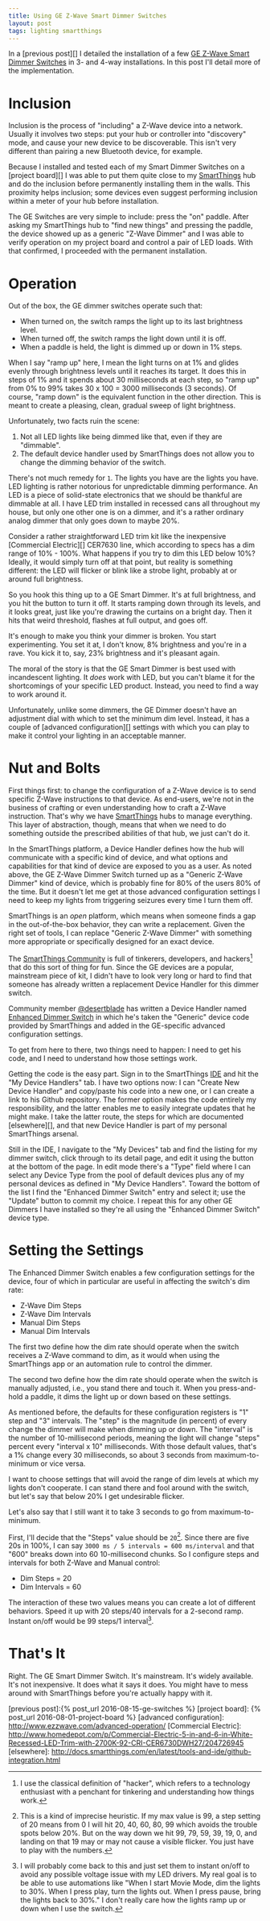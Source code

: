 ```yaml
---
title: Using GE Z-Wave Smart Dimmer Switches
layout: post
tags: lighting smartthings
---
```


In a [previous post][] I detailed the installation of a few [GE Z-Wave Smart Dimmer Switches](http://amzn.to/2aVk9nE) in 3- and 4-way installations. In this post I'll detail more of the implementation.

# Inclusion

Inclusion is the process of "including" a Z-Wave device into a network. Usually it involves two steps: put your hub or controller into "discovery" mode, and cause your new device to be discoverable. This isn't very different than pairing a new Bluetooth device, for example.

Because I installed and tested each of my Smart Dimmer Switches on a [project board][] I was able to put them quite close to my [SmartThings](/the_tools/smartthings) hub and do the inclusion before permanently installing them in the walls. This proximity helps inclusion; some devices even suggest performing inclusion within a meter of your hub before installation.

The GE Switches are very simple to include: press the "on" paddle. After asking my SmartThings hub to "find new things" and pressing the paddle, the device showed up as a generic "Z-Wave Dimmer" and I was able to verify operation on my project board and control a pair of LED loads. With that confirmed, I proceeded with the permanent installation.

# Operation

Out of the box, the GE dimmer switches operate such that:

* When turned on, the switch ramps the light up to its last brightness level.
* When turned off, the switch ramps the light down until it is off.
* When a paddle is held, the light is dimmed up or down in 1% steps.

When I say "ramp up" here, I mean the light turns on at 1% and glides evenly through brightness levels until it reaches its target. It does this in steps of 1% and it spends about 30 milliseconds at each step, so "ramp up" from 0% to 99% takes 30 x 100 = 3000 milliseconds (3 seconds). Of course, "ramp down" is the equivalent function in the other direction. This is meant to create a pleasing, clean, gradual sweep of light brightness.

Unfortunately, two facts ruin the scene:

1. Not all LED lights like being dimmed like that, even if they are "dimmable".
2. The default device handler used by SmartThings does not allow you to change the dimming behavior of the switch.

There's not much remedy for `1`. The lights you have are the lights you have. LED lighting is rather notorious for unpredictable dimming performance. An LED is a piece of solid-state electronics that we should be thankful are dimmable at all.  I have LED trim installed in recessed cans all throughout my house, but only one other one is on a dimmer, and it's a rather ordinary analog dimmer that only goes down to maybe 20%.

Consider a rather straightforward LED trim kit like the inexpensive [Commercial Electric][] CER7630 line, which according to specs has a dim range of 10% - 100%. What happens if you try to dim this LED below 10%? Ideally, it would simply turn off at that point, but reality is something different: the LED will flicker or blink like a strobe light, probably at or around full brightness.

So you hook this thing up to a GE Smart Dimmer. It's at full brightness, and you hit the button to turn it off. It starts ramping down through its levels, and it looks great, just like you're drawing the curtains on a bright day. Then it hits that weird threshold, flashes at full output, and goes off.

It's enough to make you think your dimmer is broken. You start experimenting. You set it at, I don't know, 8% brightness and you're in a rave. You kick it to, say, 23% brightness and it's pleasant again.

The moral of the story is that the GE Smart Dimmer is best used with incandescent lighting. It *does* work with LED, but you can't blame it for the shortcomings of your specific LED product. Instead, you need to find a way to work around it.

Unfortunately, unlike some dimmers, the GE Dimmer doesn't have an adjustment dial with which to set the minimum dim level. Instead, it has a couple of [advanced configuration][] settings with which you can play to make it control your lighting in an acceptable manner.

# Nut and Bolts

First things first: to change the configuration of a Z-Wave device is to send specific Z-Wave instructions to that device. As end-users, we're not in the business of crafting or even understanding how to craft a Z-Wave instruction. That's why we have [SmartThings](/the_tools/smartthings) hubs to manage everything. This layer of abstraction, though, means that when we need to do something outside the prescribed abilities of that hub, we just can't do it.

In the SmartThings platform, a Device Handler defines how the hub will communicate with a specific kind of device, and what options and capabilities for that kind of device are exposed to you as a user. As noted above, the GE Z-Wave Dimmer Switch turned up as a "Generic Z-Wave Dimmer" kind of device, which is probably fine for 80% of the users 80% of the time. But it doesn't let me get at those advanced configuration settings I need to keep my lights from triggering seizures every time I turn them off.

SmartThings is an *open* platform, which means when someone finds a gap in the out-of-the-box behavior, they can write a replacement. Given the right set of tools, I can replace "Generic Z-Wave Dimmer" with something more appropriate or specifically designed for an exact device.

The [SmartThings Community](https://community.smartthings.com) is full of tinkerers, developers, and hackers[^1] that do this sort of thing for fun. Since the GE devices are a popular, mainstream piece of kit, I didn't have to look very long or hard to find that someone has already written a replacement Device Handler for this dimmer switch.

Community member [@desertblade](https://community.smartthings.com/users/desertblade/activity) has written a Device Handler named [Enhanced Dimmer Switch](https://github.com/desertblade/Enhanced-Dimmer-Switch) in which he's taken the "Generic" device code provided by SmartThings and added in the GE-specific advanced configuration settings.

To get from here to there, two things need to happen: I need to get his code, and I need to understand how those settings work.

Getting the code is the easy part. Sign in to the SmartThings [IDE][] and hit the "My Device Handlers" tab. I have two options now: I can "Create New Device Handler" and copy/paste his code into a new one, or I can create a link to his Github repository. The former option makes the code entirely my responsibility, and the latter enables me to easily integrate updates that he might make. I take the latter route, the steps for which are documented [elsewhere][], and that new Device Handler is part of my personal SmartThings arsenal.

Still in the IDE, I navigate to the "My Devices" tab and find the listing for my dimmer switch, click through to its detail page, and edit it using the button at the bottom of the page. In edit mode there's a "Type" field where I can select any Device Type from the pool of default devices plus any of my personal devices as defined in "My Device Handlers". Toward the bottom of the list I find the "Enhanced Dimmer Switch" entry and select it; use the "Update" button to commit my choice. I repeat this for any other GE Dimmers I have installed so they're all using the "Enhanced Dimmer Switch" device type.

# Setting the Settings

The Enhanced Dimmer Switch enables a few configuration settings for the device, four of which in particular are useful in affecting the switch's dim rate:

* Z-Wave Dim Steps
* Z-Wave Dim Intervals
* Manual Dim Steps
* Manual Dim Intervals

The first two define how the dim rate should operate when the switch receives a Z-Wave command to dim, as it would when using the SmartThings app or an automation rule to control the dimmer.

The second two define how the dim rate should operate when the switch is manually adjusted, i.e., you stand there and touch it. When you press-and-hold a paddle, it dims the light up or down based on these settings.

As mentioned before, the defaults for these configuration registers is "1" step and "3" intervals. The "step" is the magnitude (in percent) of every change the dimmer will make when dimming up or down. The "interval" is the number of 10-millisecond periods, meaning the light will change "steps" percent every "interval x 10" milliseconds. With those default values, that's a 1% change every 30 milliseconds, so about 3 seconds from maximum-to-minimum or vice versa.

I want to choose settings that will avoid the range of dim levels at which my lights don't cooperate. I can stand there and fool around with the switch, but let's say that below 20% I get undesirable flicker.

Let's also say that I still want it to take 3 seconds to go from maximum-to-minimum.

First, I'll decide that the "Steps" value should be `20`[^2]. Since there are five 20s in 100%, I can say `3000 ms / 5 intervals = 600 ms/interval` and that "600" breaks down into 60 10-millisecond chunks. So I configure steps and intervals for both Z-Wave and Manual control:

* Dim Steps = 20
* Dim Intervals = 60

The interaction of these two values means you can create a lot of different behaviors. Speed it up with 20 steps/40 intervals for a 2-second ramp. Instant on/off would be 99 steps/1 interval[^3].

# That's It

Right. The GE Smart Dimmer Switch. It's mainstream. It's widely available. It's not inexpensive. It does what it says it does. You might have to mess around with SmartThings before you're actually happy with it.

[IDE]: https://graph.api.smartthings.com
[previous post]:{% post_url 2016-08-15-ge-switches %}
[project board]: {% post_url 2016-08-01-project-board %}
[advanced configuration]: http://www.ezzwave.com/advanced-operation/
[Commercial Electric]: http://www.homedepot.com/p/Commercial-Electric-5-in-and-6-in-White-Recessed-LED-Trim-with-2700K-92-CRI-CER6730DWH27/204726945
[elsewhere]: http://docs.smartthings.com/en/latest/tools-and-ide/github-integration.html

[^1]: I use the classical definition of "hacker", which refers to a technology enthusiast with a penchant for tinkering and understanding how things work.
[^2]: This is a kind of imprecise heuristic. If my max value is 99, a step setting of 20 means from 0 I will hit 20, 40, 60, 80, 99 which avoids the trouble spots below 20%. But on the way down we hit 99, 79, 59, 39, 19, 0, and landing on that 19 may or may not cause a visible flicker. You just have to play with the numbers.
[^3]: I will probably come back to this and just set them to instant on/off to avoid any possible voltage issue with my LED drivers. My real goal is to be able to use automations like "When I start Movie Mode, dim the lights to 30%. When I press play, turn the lights out. When I press pause, bring the lights back to 30%." I don't really care how the lights ramp up or down when I use the switch.